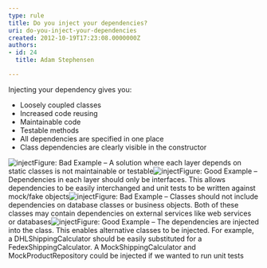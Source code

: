 ```yaml
---
type: rule
title: Do you inject your dependencies?
uri: do-you-inject-your-dependencies
created: 2012-10-19T17:23:08.0000000Z
authors:
- id: 24
  title: Adam Stephensen

---
```


 
Injecting your dependency gives you:

- Loosely coupled classes
- Increased code reusing
- Maintainable code
- Testable methods
- All dependencies are specified in one place
- Class dependencies are clearly visible in the constructor

![inject](/SoftwareDevelopment/RulesToBetterMVC/PublishingImages/inject-bad-1.jpg)Figure: Bad Example – A solution where each layer depends on static classes is not maintainable or testable![inject](/SoftwareDevelopment/RulesToBetterMVC/PublishingImages/inject-good-1.jpg)Figure: Good Example – Dependencies in each layer should only be interfaces. This allows dependencies to be easily interchanged and unit tests to be written against mock/fake objects![inject](/SoftwareDevelopment/RulesToBetterMVC/PublishingImages/inject-bad-2.jpg)Figure: Bad Example – Classes should not include dependencies on database classes or business objects. Both of these classes may contain dependencies on external services like web services or databases![inject](/SoftwareDevelopment/RulesToBetterMVC/PublishingImages/inject-good-2.jpg)Figure: Good Example – The dependencies are injected into the class. This enables alternative classes to be injected. For example, a DHLShippingCalculator should be easily substituted for a FedexShippingCalculator. A MockShippingCalculator and MockProductRepository could be injected if we wanted to run unit tests
